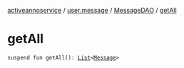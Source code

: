 [activeannoservice](../../index.md) / [user.message](../index.md) / [MessageDAO](index.md) / [getAll](./get-all.md)

# getAll

`suspend fun getAll(): `[`List`](https://kotlinlang.org/api/latest/jvm/stdlib/kotlin.collections/-list/index.html)`<`[`Message`](../-message/index.md)`>`
